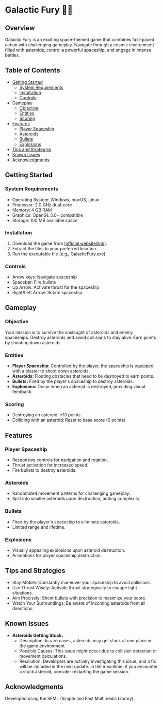 # Galactic Fury 🚀🚀

## Overview
Galactic Fury is an exciting space-themed game that combines fast-paced action with challenging gameplay. Navigate through a cosmic environment filled with asteroids, control a powerful spaceship, and engage in intense battles.

## Table of Contents
- [Getting Started](#getting-started)
  - [System Requirements](#system-requirements)
  - [Installation](#installation)
  - [Controls](#controls)
- [Gameplay](#gameplay)
  - [Objective](#objective)
  - [Entities](#entities)
  - [Scoring](#scoring)
- [Features](#features)
  - [Player Spaceship](#player-spaceship)
  - [Asteroids](#asteroids)
  - [Bullets](#bullets)
  - [Explosions](#explosions)
- [Tips and Strategies](#tips-and-strategies)
- [Known Issues](#known-issues)
- [Acknowledgments](#acknowledgments)

## Getting Started

### System Requirements
- Operating System: Windows, macOS, Linux
- Processor: 2.0 GHz dual-core
- Memory: 4 GB RAM
- Graphics: OpenGL 3.0+ compatible
- Storage: 100 MB available space

### Installation
1. Download the game from [[official website/link](https://github.com/Avinash7770/Galactic-Fury)].
2. Extract the files to your preferred location.
3. Run the executable file (e.g., GalacticFury.exe).

### Controls
- Arrow keys: Navigate spaceship
- Spacebar: Fire bullets
- Up Arrow: Activate thrust for the spaceship
- Right/Left Arrow: Rotate spaceship

## Gameplay

### Objective
Your mission is to survive the onslaught of asteroids and enemy spaceships. Destroy asteroids and avoid collisions to stay alive. Earn points by shooting down asteroids.

### Entities
- **Player Spaceship:** Controlled by the player, the spaceship is equipped with a blaster to shoot down asteroids.
- **Asteroids:** Floating obstacles that need to be destroyed to earn points.
- **Bullets:** Fired by the player's spaceship to destroy asteroids.
- **Explosions:** Occur when an asteroid is destroyed, providing visual feedback.

### Scoring
- Destroying an asteroid: +10 points
- Colliding with an asteroid: Reset to base score (0 points)

## Features

### Player Spaceship
- Responsive controls for navigation and rotation.
- Thrust activation for increased speed.
- Fire bullets to destroy asteroids.

### Asteroids
- Randomized movement patterns for challenging gameplay.
- Split into smaller asteroids upon destruction, adding complexity.

### Bullets
- Fired by the player's spaceship to eliminate asteroids.
- Limited range and lifetime.

### Explosions
- Visually appealing explosions upon asteroid destruction.
- Animations for player spaceship destruction.

## Tips and Strategies
- Stay Mobile: Constantly maneuver your spaceship to avoid collisions.
- Use Thrust Wisely: Activate thrust strategically to escape tight situations.
- Aim Precisely: Shoot bullets with precision to maximize your score.
- Watch Your Surroundings: Be aware of incoming asteroids from all directions.

## Known Issues
- **Asteroids Getting Stuck:**
   - Description: In rare cases, asteroids may get stuck at one place in the game environment.
   - Possible Causes: This issue might occur due to collision detection or movement calculations.
   - Resolution: Developers are actively investigating this issue, and a fix will be included in the next update. In the meantime, if you encounter a stuck asteroid, consider restarting the game session.

## Acknowledgments
Developed using the SFML (Simple and Fast Multimedia Library).
